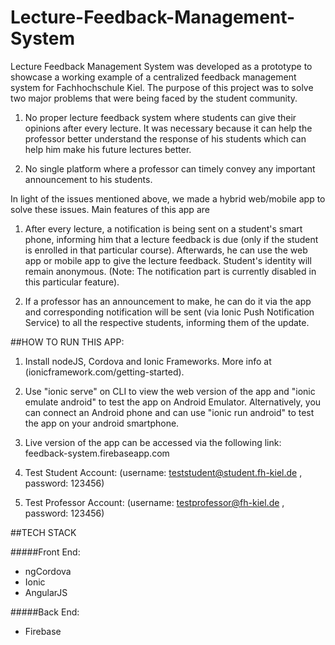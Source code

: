 # Lecture-Feedback-Management-System
Lecture Feedback Management System was developed as a prototype to showcase a working example of a centralized feedback management system for Fachhochschule Kiel. The purpose of this project was to solve two major problems that were being faced by the student community.

1. No proper lecture feedback system where students can give their opinions after every lecture. It was necessary because it can help the professor better understand the response of his students which can help him make his future lectures better.

1. No single platform where a professor can timely convey any important announcement to his students.

In light of the issues mentioned above, we made a hybrid web/mobile app to solve these issues. Main features of this app are

1. After every lecture, a notification is being sent on a student's smart phone, informing him that a lecture feedback is due (only if the student is enrolled in that particular course). Afterwards, he can use the web app or mobile app to give the lecture feedback. Student's identity will remain anonymous. (Note: The notification part is currently disabled in this particular feature).

1. If a professor has an announcement to make, he can do it via the app and corresponding notification will be sent (via Ionic Push Notification Service) to all the respective students, informing them of the update.

##HOW TO RUN THIS APP:

1. Install nodeJS, Cordova and Ionic Frameworks. More info at (ionicframework.com/getting-started).

1. Use "ionic serve" on CLI to view the web version of the app and "ionic emulate android" to test the app on Android Emulator. Alternatively, you can connect an Android phone and can use "ionic run android" to test the app on your android smartphone.

1. Live version of the app can be accessed via the following link: feedback-system.firebaseapp.com

1. Test Student Account: (username: teststudent@student.fh-kiel.de , password: 123456)

1. Test Professor Account: (username: testprofessor@fh-kiel.de , password: 123456)

##TECH STACK

#####Front End:
* ngCordova
* Ionic
* AngularJS

#####Back End:
* Firebase
